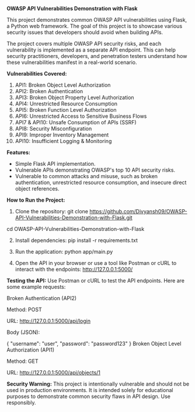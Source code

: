 **OWASP API Vulnerabilities Demonstration with Flask**

This project demonstrates common OWASP API vulnerabilities using Flask, a Python web framework. The goal of this project is to showcase various security issues that developers should avoid when building APIs.

The project covers multiple OWASP API security risks, and each vulnerability is implemented as a separate API endpoint. This can help security practitioners, developers, and penetration testers understand how these vulnerabilities manifest in a real-world scenario.

**Vulnerabilities Covered:**

1. API1: Broken Object Level Authorization
2. API2: Broken Authentication
3. API3: Broken Object Property Level Authorization
4. API4: Unrestricted Resource Consumption
5. API5: Broken Function Level Authorization
6. API6: Unrestricted Access to Sensitive Business Flows
7. API7 & API10: Unsafe Consumption of APIs (SSRF)
8. API8: Security Misconfiguration
9. API9: Improper Inventory Management
10. API10: Insufficient Logging & Monitoring

**Features:**

- Simple Flask API implementation.
- Vulnerable APIs demonstrating OWASP's top 10 API security risks.
- Vulnerable to common attacks and misuse, such as broken authentication, unrestricted resource consumption, and insecure direct object references.
  
**How to Run the Project:**

1. Clone the repository:
 git clone https://github.com/Divyansh09/OWASP-API-Vulnerabilities-Demonstration-with-Flask.git
 
 cd OWASP-API-Vulnerabilities-Demonstration-with-Flask

2. Install dependencies:
pip install -r requirements.txt

3. Run the application:
python app/main.py

4. Open the API in your browser or use a tool like Postman or cURL to interact with the endpoints:
http://127.0.0.1:5000/


**Testing the API:**
Use Postman or cURL to test the API endpoints. Here are some example requests:

   Broken Authentication (API2)

Method: POST

URL: http://127.0.0.1:5000/api/login

Body (JSON):

{
  "username": "user",
  "password": "password123"
}
   Broken Object Level Authorization (API1)

Method: GET

URL: http://127.0.0.1:5000/api/objects/1


**Security Warning:**
This project is intentionally vulnerable and should not be used in production environments. It is intended solely for educational purposes to demonstrate common security flaws in API design. Use responsibly.
